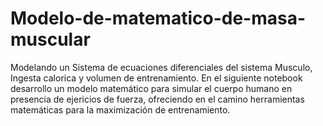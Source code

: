 # Modelo-de-matematico-de-masa-muscular
Modelando un Sistema de ecuaciones diferenciales del sistema Musculo, Ingesta calorica y volumen de entrenamiento.  En el siguiente notebook desarrollo un modelo matemático  para simular el cuerpo humano en presencia de ejericios de fuerza, ofreciendo en el camino herramientas matemáticas para la maximización de entrenamiento.
